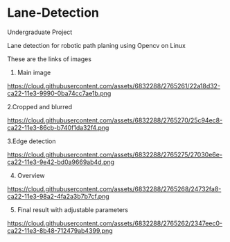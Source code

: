 Lane-Detection
==============
Undergraduate Project 

Lane detection for robotic path planing using Opencv on Linux 



These are the links of images
1. Main image

https://cloud.githubusercontent.com/assets/6832288/2765261/22a18d32-ca22-11e3-9990-0ba74cc7ae1b.png



2.Cropped and blurred

https://cloud.githubusercontent.com/assets/6832288/2765270/25c94ec8-ca22-11e3-86cb-b740f1da32f4.png


3.Edge detection

https://cloud.githubusercontent.com/assets/6832288/2765275/27030e6e-ca22-11e3-9e42-bd0a9669ab4d.png

4. Overview

https://cloud.githubusercontent.com/assets/6832288/2765268/24732fa8-ca22-11e3-98a2-4fa2a3b7b7cf.png


5. Final result with adjustable parameters

https://cloud.githubusercontent.com/assets/6832288/2765262/2347eec0-ca22-11e3-8b48-712479ab4399.png
